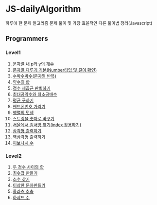 # JS-dailyAlgorithm
하루에 한 문제 알고리즘 문제 풀이 및 가장 효율적인 다른 풀이법 정리(Javascript)

## Programmers	

### Level1

1. [문자열 내 p와 y의 개수](https://github.com/BeomyeonAndrewKim/js-dailyalgorithm/blob/master/Programmers/Level1/Level1.%20%EB%AC%B8%EC%9E%90%EC%97%B4%20%EB%82%B4%20p%EC%99%80%20y%EC%9D%98%20%EA%B0%9C%EC%88%98.md)
2. [문자열 다루기 기본(Number타입 및 길이 확인)](https://github.com/BeomyeonAndrewKim/js-dailyalgorithm/blob/master/Programmers/Level1/Level1.%20%EB%AC%B8%EC%9E%90%EC%97%B4%20%EB%8B%A4%EB%A3%A8%EA%B8%B0%20%EA%B8%B0%EB%B3%B8(Number%ED%83%80%EC%9E%85%20%EB%B0%8F%20%EA%B8%B8%EC%9D%B4%20%ED%99%95%EC%9D%B8).md)
3. [수박수박수(문자열 반복)](https://github.com/BeomyeonAndrewKim/js-dailyalgorithm/blob/master/Programmers/Level1/Level1.%20%EC%88%98%EB%B0%95%EC%88%98%EB%B0%95%EC%88%98.md)
4. [약수의 합](https://github.com/BeomyeonAndrewKim/js-dailyalgorithm/blob/master/Programmers/Level1/Level1.%20%EC%95%BD%EC%88%98%EC%9D%98%20%ED%95%A9.md)
5. [정수 제곱근 판별하기](https://github.com/BeomyeonAndrewKim/js-dailyalgorithm/blob/master/Programmers/Level1/Level1.%20%EC%A0%95%EC%88%98%20%EC%A0%9C%EA%B3%B1%EA%B7%BC%20%ED%8C%90%EB%B3%84%ED%95%98%EA%B8%B0.md)
6. [최대공약수와 최소공배수](https://github.com/BeomyeonAndrewKim/js-dailyalgorithm/blob/master/Programmers/Level1/Level1.%20%EC%B5%9C%EB%8C%80%EA%B3%B5%EC%95%BD%EC%88%98%EC%99%80%20%EC%B5%9C%EC%86%8C%EA%B3%B5%EB%B0%B0%EC%88%98.md)
7. [평균 구하기](https://github.com/BeomyeonAndrewKim/js-dailyalgorithm/blob/master/Programmers/Level1/Level1.%20%ED%8F%89%EA%B7%A0%20%EA%B5%AC%ED%95%98%EA%B8%B0.md)
8. [핸드폰번호 가리기](https://github.com/BeomyeonAndrewKim/js-dailyalgorithm/blob/master/Programmers/Level1/Level1.%20%ED%95%B8%EB%93%9C%ED%8F%B0%EB%B2%88%ED%98%B8%20%EA%B0%80%EB%A6%AC%EA%B8%B0.md)
9. [행렬의 덧셈](https://github.com/BeomyeonAndrewKim/js-dailyalgorithm/blob/master/Programmers/Level1/Level1.%20%ED%96%89%EB%A0%AC%EC%9D%98%20%EB%8D%A7%EC%85%88.md)
10. [스트링을 숫자로 바꾸기](https://github.com/BeomyeonAndrewKim/js-dailyalgorithm/blob/master/Programmers/Level1/Level1.%20%EC%8A%A4%ED%8A%B8%EB%A7%81%EC%9D%84%20%EC%88%AB%EC%9E%90%EB%A1%9C%20%EB%B0%94%EA%BE%B8%EA%B8%B0.md)
11. [서울에서 김서방 찾기(index 활용하기)](https://github.com/BeomyeonAndrewKim/js-dailyalgorithm/blob/master/Programmers/Level1/Level1.%20%EC%84%9C%EC%9A%B8%EC%97%90%EC%84%9C%20%EA%B9%80%EC%84%9C%EB%B0%A9%20%EC%B0%BE%EA%B8%B0(index%20%ED%99%9C%EC%9A%A9%ED%95%98%EA%B8%B0).md)
12. [삼각형 출력하기](https://github.com/BeomyeonAndrewKim/js-dailyalgorithm/blob/master/Programmers/Level1/Level1.%20%EC%82%BC%EA%B0%81%ED%98%95%20%EC%B6%9C%EB%A0%A5%ED%95%98%EA%B8%B0.md)
13. [역삼각형 출력하기](https://github.com/BeomyeonAndrewKim/js-dailyalgorithm/blob/master/Programmers/Level1/Level1.%20%EC%97%AD%EC%82%BC%EA%B0%81%ED%98%95%20%EC%B6%9C%EB%A0%A5%ED%95%98%EA%B8%B0.md)
14. [피보나치 수](https://github.com/BeomyeonAndrewKim/js-dailyalgorithm/blob/master/Programmers/Level1/Level1.%20%ED%94%BC%EB%B3%B4%EB%82%98%EC%B9%98%20%EC%88%98.md)

### Level2

1. [두 정수 사이의 합](https://github.com/BeomyeonAndrewKim/js-dailyalgorithm/blob/master/Programmers/Level2/Level2.%20%EB%91%90%20%EC%A0%95%EC%88%98%20%EC%82%AC%EC%9D%B4%EC%9D%98%20%ED%95%A9.md)
2. [최솟값 만들기](https://github.com/BeomyeonAndrewKim/js-dailyalgorithm/blob/master/Programmers/Level2/Level2.%20%EC%B5%9C%EC%86%9F%EA%B0%92%20%EB%A7%8C%EB%93%A4%EA%B8%B0.md)
3. [소수 찾기](https://github.com/BeomyeonAndrewKim/js-dailyalgorithm/blob/master/Programmers/Level2/Level2.%20%EC%B5%9C%EC%86%9F%EA%B0%92%20%EB%A7%8C%EB%93%A4%EA%B8%B0.md)
4. [이상한 문자만들기](https://github.com/BeomyeonAndrewKim/js-dailyalgorithm/blob/master/Programmers/Level2/Level2.%20%EC%9D%B4%EC%83%81%ED%95%9C%20%EB%AC%B8%EC%9E%90%EB%A7%8C%EB%93%A4%EA%B8%B0.md)
5. [콜라츠 추측](https://github.com/BeomyeonAndrewKim/js-dailyalgorithm/blob/master/Programmers/Level2/Level2.%20%EC%BD%9C%EB%9D%BC%EC%B8%A0%20%EC%B6%94%EC%B8%A1.md)
6. [하샤드 수](https://github.com/BeomyeonAndrewKim/js-dailyalgorithm/blob/master/Programmers/Level2/Level2.%20%ED%95%98%EC%83%A4%EB%93%9C%EC%88%98.md)